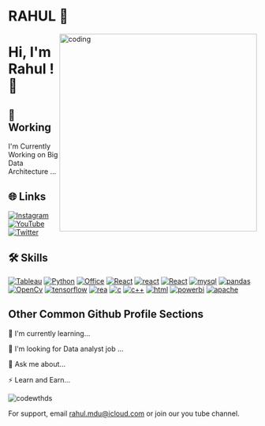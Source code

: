 # RAHUL  👋
<img align="right" alt="coding" width="400" src="https://user-images.githubusercontent.com/74038190/225813708-98b745f2-7d22-48cf-9150-083f1b00d6c9.gif">

# Hi, I'm Rahul ! 👋

## 🎯 Working
I'm Currently Working on Big Data Architecture ...

## 🌐 Links
[![Instagram](https://img.shields.io/badge/Instagram-%23d62976%20?style=flat&logo=Instagram&color=white
)](https://www.instagram.com/coding.square_?igsh=MTJiYnFkZnRmemxheQ%3D%3D&utm_source=qr)[![YouTube](https://img.shields.io/badge/You%20Tube-%23CD201F?style=flat&logo=YouTube&logoColor=red&labelColor=%23F3E7D3
)](https://youtube.com/@CodewithDS?si=XvDkAb39-7YTLHbp)
[![Twitter](https://img.shields.io/badge/Twitter-%231DA1F2?style=flat&logo=twitter&logoColor=white
)](https://twitter.com/CodewithDS)

## 🛠 Skills
[![Tableau](https://img.shields.io/badge/Tableau-white?style=flat&logo=Tableau&logoColor=darkred
)]()
[![Python](https://img.shields.io/badge/Python-%233776ab?style=flat&logo=Python&logoColor=green
)]()
[![Office](https://img.shields.io/badge/MS%20Office-orange?style=flat&logo=Microsoft
)]()
[![React](https://img.shields.io/badge/React-%23FF0FFFF?style=flat&logo=React&logoColor=darkblue
)]()
[![react](https://img.shields.io/badge/MongoDB-%23ffff00?style=flat&logo=MongoDb&logoColor=red
)]()
[![React](https://img.shields.io/badge/NumPy-yellow?style=flat&logo=numpy&logoColor=red
)]()
[![mysql](https://img.shields.io/badge/My--SQL-pink?style=flat&logo=Microsoft%20SQL%20Server&logoColor=darkred
)]()
[![pandas](https://img.shields.io/badge/Pandas-%23ff006d?style=flat&logo=Pandas&logoColor=white
)]()
[![OpenCv](https://img.shields.io/badge/OpenCv-%238f00ff?style=flat&logo=OpenCv&logoColor=white
)]()
[![tensorflow](https://img.shields.io/badge/TensorFlow-%23ffb800?style=flat&logo=TensorFlow&logoColor=white
)]()
[![rea](https://img.shields.io/badge/R%20Programing-%238f00ff?style=flat&logo=R&logoColor=white
)]()
[![c](https://img.shields.io/badge/C%20-white?style=flat&logo=c
)]()
[![c++](https://img.shields.io/badge/C%2B%2B%20-black?style=flat&logo=c%2B%2B&logoColor=blue
)]()
[![html](https://img.shields.io/badge/HTML%20-whiteblack?style=flat&logoColor=blue
)]()
[![powerbi](https://img.shields.io/badge/Power%20Bi%20-grey?style=flat&logo=powerbi
)]()
[![apache](https://img.shields.io/badge/Apache%20-%23a42623?style=flat&logo=apache&logoColor=white
)]()
## Other Common Github Profile Sections
🧠 I'm currently learning...

🤔 I'm looking for Data analyst job ...

💬 Ask me about...

⚡️ Learn and Earn...

<p>&nbsp;<img align="left" src="https://github-readme-stats.vercel.app/api?username=codewthds&show_icons=true&locale=en" alt="codewthds" /></p>

For support, email rahul.mdu@icloud.com  or join our you tube channel.



